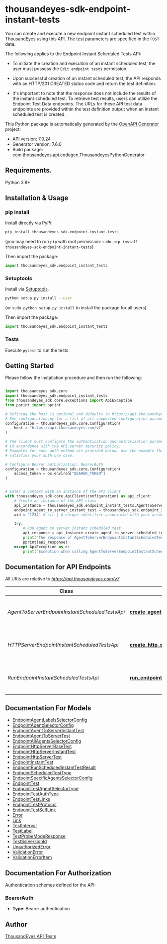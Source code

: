 # thousandeyes-sdk-endpoint-instant-tests

You can create and execute a new endpoint instant scheduled test within ThousandEyes using this API. The test parameters are specified in the `POST` data.

The following applies to the Endpoint Instant Scheduled Tests API:

* To initiate the creation and execution of an instant scheduled test, the user must possess the `Edit endpoint tests` permission.

* Upon successful creation of an instant scheduled test, the API responds with an HTTP/201 CREATED status code and return the test definition.
* It's important to note that the response does not include the results of the instant scheduled test. To retrieve test results, users can utilize the Endpoint Test Data endpoints.
The URLs for these API test data endpoints are provided within the test definition output when an instant scheduled test is created.


This Python package is automatically generated by the [OpenAPI Generator](https://openapi-generator.tech) project:

- API version: 7.0.24
- Generator version: 7.6.0
- Build package: com.thousandeyes.api.codegen.ThousandeyesPythonGenerator

## Requirements.

Python 3.8+

## Installation & Usage
### pip install

Install directly via PyPi:

```sh
pip install thousandeyes-sdk-endpoint-instant-tests
```
(you may need to run `pip` with root permission: `sudo pip install thousandeyes-sdk-endpoint-instant-tests`)

Then import the package:
```python
import thousandeyes_sdk.endpoint_instant_tests
```

### Setuptools

Install via [Setuptools](http://pypi.python.org/pypi/setuptools).

```sh
python setup.py install --user
```
(or `sudo python setup.py install` to install the package for all users)

Then import the package:
```python
import thousandeyes_sdk.endpoint_instant_tests
```

### Tests

Execute `pytest` to run the tests.

## Getting Started

Please follow the installation procedure and then run the following:

```python

import thousandeyes_sdk.core
import thousandeyes_sdk.endpoint_instant_tests
from thousandeyes_sdk.core.exceptions import ApiException
from pprint import pprint

# Defining the host is optional and defaults to https://api.thousandeyes.com/v7
# See configuration.py for a list of all supported configuration parameters.
configuration = thousandeyes_sdk.core.Configuration(
    host = "https://api.thousandeyes.com/v7"
)

# The client must configure the authentication and authorization parameters
# in accordance with the API server security policy.
# Examples for each auth method are provided below, use the example that
# satisfies your auth use case.

# Configure Bearer authorization: BearerAuth
configuration = thousandeyes_sdk.core.Configuration(
    access_token = os.environ["BEARER_TOKEN"]
)


# Enter a context with an instance of the API client
with thousandeyes_sdk.core.ApiClient(configuration) as api_client:
    # Create an instance of the API class
    api_instance = thousandeyes_sdk.endpoint_instant_tests.AgentToServerEndpointInstantScheduledTestsApi(api_client)
    endpoint_agent_to_server_instant_test = thousandeyes_sdk.endpoint_instant_tests.EndpointAgentToServerInstantTest() # EndpointAgentToServerInstantTest | 
    aid = '1234' # str | A unique identifier associated with your account group. You can retrieve your `AccountGroupId` from the `/account-groups` endpoint. Note that you must be assigned to the target account group. Specifying this parameter without being assigned to the target account group will result in an error response. (optional)

    try:
        # Run agent to server instant scheduled test
        api_response = api_instance.create_agent_to_server_scheduled_instant_test(endpoint_agent_to_server_instant_test, aid=aid)
        print("The response of AgentToServerEndpointInstantScheduledTestsApi->create_agent_to_server_scheduled_instant_test:\n")
        pprint(api_response)
    except ApiException as e:
        print("Exception when calling AgentToServerEndpointInstantScheduledTestsApi->create_agent_to_server_scheduled_instant_test: %s\n" % e)

```

## Documentation for API Endpoints

All URIs are relative to *https://api.thousandeyes.com/v7*

Class | Method | HTTP request | Description
------------ | ------------- | ------------- | -------------
*AgentToServerEndpointInstantScheduledTestsApi* | [**create_agent_to_server_scheduled_instant_test**](https://github.com/thousandeyes/thousandeyes-sdk-python//tree/main/thousandeyes-sdk-endpoint-instant-tests/docs/AgentToServerEndpointInstantScheduledTestsApi.md#create_agent_to_server_scheduled_instant_test) | **POST** /endpoint/tests/scheduled-tests/agent-to-server/instant | Run agent to server instant scheduled test
*HTTPServerEndpointInstantScheduledTestsApi* | [**create_http_server_scheduled_instant_test**](https://github.com/thousandeyes/thousandeyes-sdk-python//tree/main/thousandeyes-sdk-endpoint-instant-tests/docs/HTTPServerEndpointInstantScheduledTestsApi.md#create_http_server_scheduled_instant_test) | **POST** /endpoint/tests/scheduled-tests/http-server/instant | Run http server instant scheduled test
*RunEndpointInstantScheduledTestsApi* | [**run_endpoint_scheduled_instant_test**](https://github.com/thousandeyes/thousandeyes-sdk-python//tree/main/thousandeyes-sdk-endpoint-instant-tests/docs/RunEndpointInstantScheduledTestsApi.md#run_endpoint_scheduled_instant_test) | **POST** /endpoint/tests/scheduled-tests/{testId}/run | Run endpoint instant scheduled test


## Documentation For Models

 - [EndpointAgentLabelsSelectorConfig](https://github.com/thousandeyes/thousandeyes-sdk-python//tree/main/thousandeyes-sdk-endpoint-instant-tests/docs/EndpointAgentLabelsSelectorConfig.md)
 - [EndpointAgentSelectorConfig](https://github.com/thousandeyes/thousandeyes-sdk-python//tree/main/thousandeyes-sdk-endpoint-instant-tests/docs/EndpointAgentSelectorConfig.md)
 - [EndpointAgentToServerInstantTest](https://github.com/thousandeyes/thousandeyes-sdk-python//tree/main/thousandeyes-sdk-endpoint-instant-tests/docs/EndpointAgentToServerInstantTest.md)
 - [EndpointAgentToServerTest](https://github.com/thousandeyes/thousandeyes-sdk-python//tree/main/thousandeyes-sdk-endpoint-instant-tests/docs/EndpointAgentToServerTest.md)
 - [EndpointAllAgentsSelectorConfig](https://github.com/thousandeyes/thousandeyes-sdk-python//tree/main/thousandeyes-sdk-endpoint-instant-tests/docs/EndpointAllAgentsSelectorConfig.md)
 - [EndpointHttpServerBaseTest](https://github.com/thousandeyes/thousandeyes-sdk-python//tree/main/thousandeyes-sdk-endpoint-instant-tests/docs/EndpointHttpServerBaseTest.md)
 - [EndpointHttpServerInstantTest](https://github.com/thousandeyes/thousandeyes-sdk-python//tree/main/thousandeyes-sdk-endpoint-instant-tests/docs/EndpointHttpServerInstantTest.md)
 - [EndpointHttpServerTest](https://github.com/thousandeyes/thousandeyes-sdk-python//tree/main/thousandeyes-sdk-endpoint-instant-tests/docs/EndpointHttpServerTest.md)
 - [EndpointInstantTest](https://github.com/thousandeyes/thousandeyes-sdk-python//tree/main/thousandeyes-sdk-endpoint-instant-tests/docs/EndpointInstantTest.md)
 - [EndpointRunScheduledInstantTestResult](https://github.com/thousandeyes/thousandeyes-sdk-python//tree/main/thousandeyes-sdk-endpoint-instant-tests/docs/EndpointRunScheduledInstantTestResult.md)
 - [EndpointScheduledTestType](https://github.com/thousandeyes/thousandeyes-sdk-python//tree/main/thousandeyes-sdk-endpoint-instant-tests/docs/EndpointScheduledTestType.md)
 - [EndpointSpecificAgentsSelectorConfig](https://github.com/thousandeyes/thousandeyes-sdk-python//tree/main/thousandeyes-sdk-endpoint-instant-tests/docs/EndpointSpecificAgentsSelectorConfig.md)
 - [EndpointTest](https://github.com/thousandeyes/thousandeyes-sdk-python//tree/main/thousandeyes-sdk-endpoint-instant-tests/docs/EndpointTest.md)
 - [EndpointTestAgentSelectorType](https://github.com/thousandeyes/thousandeyes-sdk-python//tree/main/thousandeyes-sdk-endpoint-instant-tests/docs/EndpointTestAgentSelectorType.md)
 - [EndpointTestAuthType](https://github.com/thousandeyes/thousandeyes-sdk-python//tree/main/thousandeyes-sdk-endpoint-instant-tests/docs/EndpointTestAuthType.md)
 - [EndpointTestLinks](https://github.com/thousandeyes/thousandeyes-sdk-python//tree/main/thousandeyes-sdk-endpoint-instant-tests/docs/EndpointTestLinks.md)
 - [EndpointTestProtocol](https://github.com/thousandeyes/thousandeyes-sdk-python//tree/main/thousandeyes-sdk-endpoint-instant-tests/docs/EndpointTestProtocol.md)
 - [EndpointTestSelfLink](https://github.com/thousandeyes/thousandeyes-sdk-python//tree/main/thousandeyes-sdk-endpoint-instant-tests/docs/EndpointTestSelfLink.md)
 - [Error](https://github.com/thousandeyes/thousandeyes-sdk-python//tree/main/thousandeyes-sdk-endpoint-instant-tests/docs/Error.md)
 - [Link](https://github.com/thousandeyes/thousandeyes-sdk-python//tree/main/thousandeyes-sdk-endpoint-instant-tests/docs/Link.md)
 - [TestInterval](https://github.com/thousandeyes/thousandeyes-sdk-python//tree/main/thousandeyes-sdk-endpoint-instant-tests/docs/TestInterval.md)
 - [TestLabel](https://github.com/thousandeyes/thousandeyes-sdk-python//tree/main/thousandeyes-sdk-endpoint-instant-tests/docs/TestLabel.md)
 - [TestProbeModeResponse](https://github.com/thousandeyes/thousandeyes-sdk-python//tree/main/thousandeyes-sdk-endpoint-instant-tests/docs/TestProbeModeResponse.md)
 - [TestSslVersionId](https://github.com/thousandeyes/thousandeyes-sdk-python//tree/main/thousandeyes-sdk-endpoint-instant-tests/docs/TestSslVersionId.md)
 - [UnauthorizedError](https://github.com/thousandeyes/thousandeyes-sdk-python//tree/main/thousandeyes-sdk-endpoint-instant-tests/docs/UnauthorizedError.md)
 - [ValidationError](https://github.com/thousandeyes/thousandeyes-sdk-python//tree/main/thousandeyes-sdk-endpoint-instant-tests/docs/ValidationError.md)
 - [ValidationErrorItem](https://github.com/thousandeyes/thousandeyes-sdk-python//tree/main/thousandeyes-sdk-endpoint-instant-tests/docs/ValidationErrorItem.md)


<a id="documentation-for-authorization"></a>
## Documentation For Authorization


Authentication schemes defined for the API:
<a id="BearerAuth"></a>
### BearerAuth

- **Type**: Bearer authentication


## Author

<a href="mailto:api-team@thousandeyes.com">ThousandEyes API Team </a>


